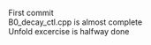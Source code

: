 First commit
<br/> B0_decay_ctl.cpp is almost complete <br/>
Unfold excercise is halfway done <br/>
